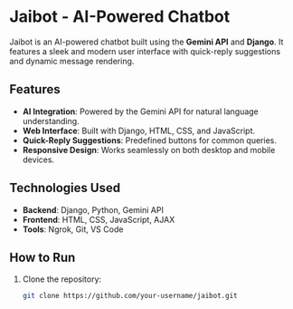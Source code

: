 # Jaibot - AI-Powered Chatbot

Jaibot is an AI-powered chatbot built using the **Gemini API** and **Django**. It features a sleek and modern user interface with quick-reply suggestions and dynamic message rendering.

## Features
- **AI Integration**: Powered by the Gemini API for natural language understanding.
- **Web Interface**: Built with Django, HTML, CSS, and JavaScript.
- **Quick-Reply Suggestions**: Predefined buttons for common queries.
- **Responsive Design**: Works seamlessly on both desktop and mobile devices.

## Technologies Used
- **Backend**: Django, Python, Gemini API
- **Frontend**: HTML, CSS, JavaScript, AJAX
- **Tools**: Ngrok, Git, VS Code

## How to Run
1. Clone the repository:
   ```bash
   git clone https://github.com/your-username/jaibot.git
